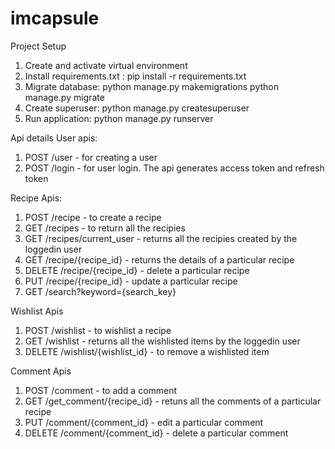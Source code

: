 # imcapsule

Project Setup
1. Create and activate virtual environment
2. Install requirements.txt : pip install -r requirements.txt
3. Migrate database: 
   python manage.py makemigrations
   python manage.py migrate
4. Create superuser: python manage.py createsuperuser
5. Run application: python manage.py runserver


Api details
User apis:
1. POST /user - for creating a user
2. POST /login - for user login. The api generates access token and refresh token

Recipe Apis:
1. POST /recipe - to create a recipe
2. GET /recipes - to return all the recipies
3. GET /recipes/current_user - returns all the recipies created by the loggedin user
4. GET /recipe/{recipe_id} - returns the details of a particular recipe
5. DELETE /recipe/{recipe_id} - delete a particular recipe
6. PUT /recipe/{recipe_id} - update a particular recipe
7. GET /search?keyword={search_key}

Wishlist Apis
1. POST /wishlist - to wishlist a recipe
2. GET /wishlist - returns all the wishlisted items by the loggedin user
3. DELETE /wishlist/{wishlist_id} - to remove a wishlisted item

Comment Apis
1. POST /comment - to add a comment
2. GET /get_comment/{recipe_id} - retuns all the comments of a particular recipe
3. PUT /comment/{comment_id} - edit a particular comment
4. DELETE /comment/{comment_id} - delete a particular comment
